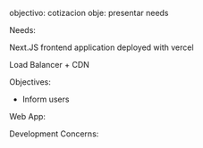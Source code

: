 objectivo: cotizacion
obje: presentar needs

Needs:

Next.JS frontend application deployed with vercel

Load Balancer + CDN


Objectives:
- Inform users 

Web App:

Development Concerns:

